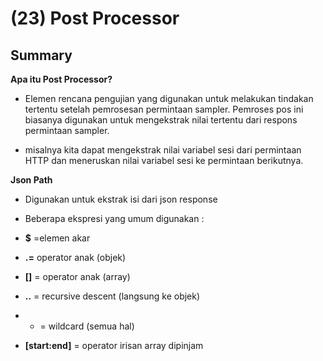 # (23) Post Processor

## Summary

**Apa itu Post Processor?**

- Elemen rencana pengujian yang digunakan untuk melakukan tindakan tertentu setelah pemrosesan permintaan sampler. Pemroses pos ini biasanya digunakan untuk mengekstrak nilai tertentu dari respons permintaan sampler.

-  misalnya  kita dapat mengekstrak nilai variabel sesi dari permintaan HTTP dan meneruskan nilai variabel sesi ke permintaan berikutnya.

**Json Path**

- Digunakan untuk ekstrak isi dari json response 

- Beberapa ekspresi yang umum digunakan :

- **$** =elemen akar

- **.=** operator anak (objek)

- **[]** = operator anak (array)

- **..** = recursive descent (langsung ke objek)

- * = wildcard (semua hal)

- **[start:end]** = operator irisan array dipinjam